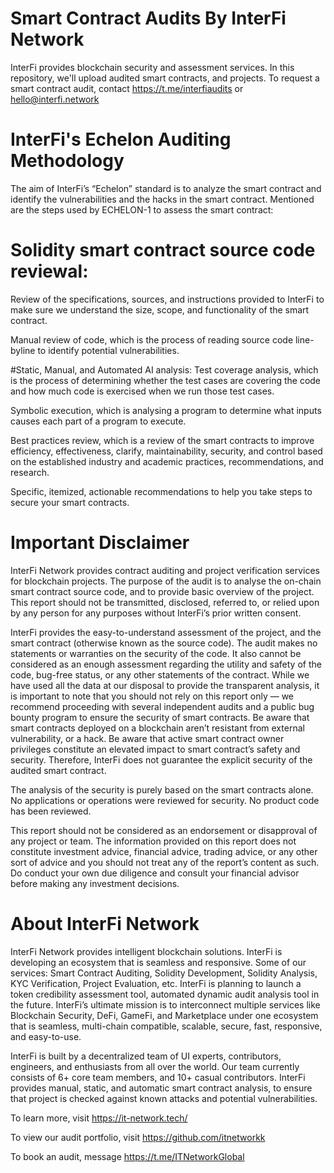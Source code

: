 # Smart Contract Audits By InterFi Network
InterFi provides blockchain security and assessment services. In this repository, we'll upload audited smart contracts, and projects. To request a smart contract audit, contact https://t.me/interfiaudits or hello@interfi.network

# InterFi's Echelon Auditing Methodology
The aim of InterFi’s “Echelon” standard is to analyze the smart contract and identify the vulnerabilities and the hacks in the smart contract. Mentioned are the steps used by ECHELON-1 to assess the smart contract:

# Solidity smart contract source code reviewal:
Review of the specifications, sources, and instructions provided to InterFi to make sure we understand the size, scope, and functionality of the smart contract.

Manual review of code, which is the process of reading source code line-byline to identify potential vulnerabilities.

#Static, Manual, and Automated AI analysis:
Test coverage analysis, which is the process of determining whether the test cases are covering the code and how much code is exercised when we run those test cases.

Symbolic execution, which is analysing a program to determine what inputs causes each part of a program to execute.

Best practices review, which is a review of the smart contracts to improve efficiency, effectiveness, clarify, maintainability, security, and control based on the established industry and academic practices, recommendations, and research.

Specific, itemized, actionable recommendations to help you take steps to secure your smart contracts.

# Important Disclaimer
InterFi Network provides contract auditing and project verification services for blockchain projects. The purpose of the audit is to analyse the on-chain smart contract source code, and to provide basic overview of the project. This report should not be transmitted, disclosed, referred to, or relied upon by any person for any purposes without InterFi’s prior written consent.

InterFi provides the easy-to-understand assessment of the project, and the smart contract (otherwise known as the source code). The audit makes no statements or warranties on the security of the code. It also cannot be considered as an enough assessment regarding the utility and safety of the code, bug-free status, or any other statements of the contract. While we have used all the data at our disposal to provide the transparent analysis, it is important to note that you should not rely on this report only — we recommend proceeding with several independent audits and a public bug bounty program to ensure the security of smart contracts. Be aware that smart contracts deployed on a blockchain aren’t resistant from external vulnerability, or a hack. Be aware that active smart contract owner privileges constitute an elevated impact to smart contract’s safety and security. Therefore, InterFi does not guarantee the explicit security of the audited smart contract.

The analysis of the security is purely based on the smart contracts alone. No applications or operations were reviewed for security. No product code has been reviewed.

This report should not be considered as an endorsement or disapproval of any project or team. The information provided on this report does not constitute investment advice, financial advice, trading advice, or any other sort of advice and you should not treat any of the report’s content as such. Do conduct your own due diligence and consult your financial advisor before making any investment decisions.

# About InterFi Network
InterFi Network provides intelligent blockchain solutions. InterFi is developing an ecosystem that is seamless and responsive. Some of our services: Smart Contract Auditing, Solidity Development, Solidity Analysis, KYC Verification, Project Evaluation, etc. InterFi is planning to launch a token credibility assessment tool, automated dynamic audit analysis tool in the future. InterFi’s ultimate mission is to interconnect multiple services like Blockchain Security, DeFi, GameFi, and Marketplace under one ecosystem that is seamless, multi-chain compatible, scalable, secure, fast, responsive, and easy-to-use.

InterFi is built by a decentralized team of UI experts, contributors, engineers, and enthusiasts from all over the world. Our team currently consists of 6+ core team members, and 10+ casual contributors. InterFi provides manual, static, and automatic smart contract analysis, to ensure that project is checked against known attacks and potential vulnerabilities.

To learn more, visit https://it-network.tech/

To view our audit portfolio, visit https://github.com/itnetworkk

To book an audit, message https://t.me/ITNetworkGlobal
